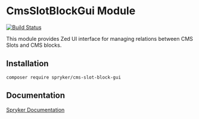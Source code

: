 # CmsSlotBlockGui Module
[![Build Status](https://travis-ci.org/spryker/cms-slot-block-gui.svg)](https://travis-ci.org/spryker/cms-slot-block-gui)

This module provides Zed UI interface for managing relations between CMS Slots and CMS blocks.

## Installation

```
composer require spryker/cms-slot-block-gui
```

## Documentation

[Spryker Documentation](https://documentation.spryker.com/module_guide/overview.htm)
